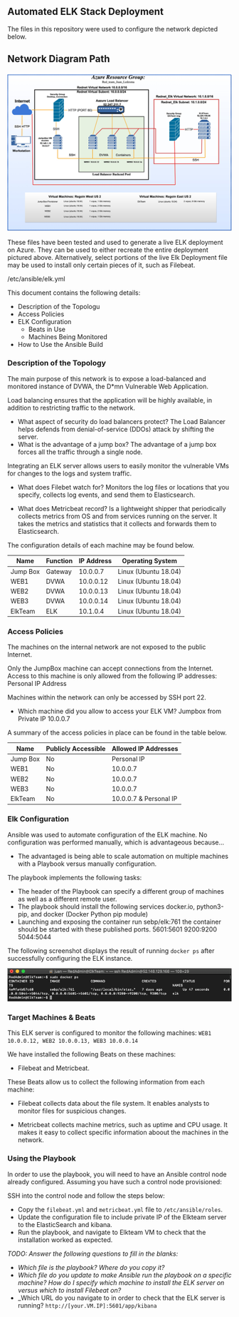 ## Automated ELK Stack Deployment

The files in this repository were used to configure the network depicted below.

## Network Diagram Path
![](Network_diagram.jpg)

These files have been tested and used to generate a live ELK deployment on Azure. They can be used to either recreate the entire deployment pictured above. Alternatively, select portions of the live Elk Deployment file may be used to install only certain pieces of it, such as Filebeat.

/etc/ansible/elk.yml

This document contains the following details:
- Description of the Topologu
- Access Policies
- ELK Configuration
  - Beats in Use
  - Machines Being Monitored
- How to Use the Ansible Build


### Description of the Topology

The main purpose of this network is to expose a load-balanced and monitored instance of DVWA, the D*mn Vulnerable Web Application.

Load balancing ensures that the application will be highly available, in addition to restricting traffic to the network.
-  What aspect of security do load balancers protect? The Load Balancer helps defends from denial-of-service (DDOs) attack by shifting the server.  
- What is the advantage of a jump box? The advantage of a jump box forces all the traffic through a single node.

Integrating an ELK server allows users to easily monitor the vulnerable VMs for changes to the logs and system traffic.

- What does Filebet watch for? Monitors the log files or locations that you specify, collects log events, and send them to Elasticsearch.

- What does Metricbeat record? Is a lightweight shipper that periodically collects metrics from OS and from services running on the server. It takes the metrics and statistics that it collects and forwards them to Elasticsearch.

The configuration details of each machine may be found below.


| Name     | Function | IP Address | Operating System    |
|----------|----------|------------|---------------------|
| Jump Box | Gateway  | 10.0.0.7   | Linux (Ubuntu 18.04)|
| WEB1     | DVWA     | 10.0.0.12  | Linux (Ubuntu 18.04)|
| WEB2     | DVWA     | 10.0.0.13  | Linux (Ubuntu 18.04)|
| WEB3     | DVWA     | 10.0.0.14  | Linux (Ubuntu 18.04)|
| ElkTeam  | ELK      | 10.1.0.4   | Linux (Ubuntu 18.04)|

### Access Policies

The machines on the internal network are not exposed to the public Internet. 

Only the JumpBox machine can accept connections from the Internet. Access to this machine is only allowed from the following IP addresses: Personal IP Address

Machines within the network can only be accessed by SSH port 22.

- Which machine did you allow to access your ELK VM? Jumpbox from Private IP 10.0.0.7 

A summary of the access policies in place can be found in the table below.

| Name     | Publicly Accessible | Allowed IP Addresses  |
|----------|---------------------|-----------------------|
| Jump Box | No                  | Personal IP           |
| WEB1     | No                  | 10.0.0.7              |
| WEB2     | No                  | 10.0.0.7              |
| WEB3     | No                  | 10.0.0.7              |
| ElkTeam  | No                  | 10.0.0.7 & Personal IP|

### Elk Configuration

Ansible was used to automate configuration of the ELK machine. No configuration was performed manually, which is advantageous because...

- The advantaged is being able to scale automation on multiple machines with a Playbook versus manually configuration.

The playbook implements the following tasks:
- The header of the Playbook can specify a different group of machines as well as a different remote user.
- The playbook should install the following services docker.io, python3-pip, and docker (Docker Python pip module)
- Launching and exposing the container run sebp/elk:761 the container should be started with these published ports.
5601:5601
9200:9200
5044:5044

The following screenshot displays the result of running `docker ps` after successfully configuring the ELK instance.

![](Elkteam_Docker_ps.png)

### Target Machines & Beats
This ELK server is configured to monitor the following machines:
`WEB1 10.0.0.12, WEB2 10.0.0.13, WEB3 10.0.0.14`

We have installed the following Beats on these machines:
- Filebeat and Metricbeat.

These Beats allow us to collect the following information from each machine:
- Filebeat collects data about the file system. It enables analysts to monitor files for suspicious changes.

- Metricbeat collects machine metrics, such as uptime and CPU usage. It makes it easy to collect specific information aboout the machines in the network.

### Using the Playbook
In order to use the playbook, you will need to have an Ansible control node already configured. Assuming you have such a control node provisioned: 

SSH into the control node and follow the steps below:
- Copy the `filebeat.yml` and `metricbeat.yml` file to `/etc/ansible/roles`.
- Update the configuration file to include private IP of the Elkteam server to the ElasticSearch and kibana.
- Run the playbook, and navigate to Elkteam VM to check that the installation worked as expected.

_TODO: Answer the following questions to fill in the blanks:_
- _Which file is the playbook? Where do you copy it?_
- _Which file do you update to make Ansible run the playbook on a specific machine? How do I specify which machine to install the ELK server on versus which to install Filebeat on?_
- _Which URL do you navigate to in order to check that the ELK server is running? 
`http://[your.VM.IP]:5601/app/kibana`


